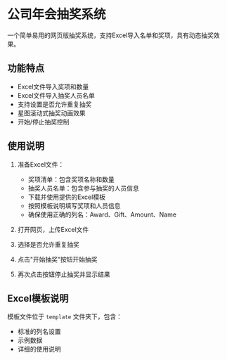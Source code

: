 # 公司年会抽奖系统

一个简单易用的网页版抽奖系统，支持Excel导入名单和奖项，具有动态抽奖效果。

## 功能特点

- Excel文件导入奖项和数量
- Excel文件导入抽奖人员名单
- 支持设置是否允许重复抽奖
- 星图滚动式抽奖动画效果
- 开始/停止抽奖控制

## 使用说明

1. 准备Excel文件：
   - 奖项清单：包含奖项名称和数量
   - 抽奖人员名单：包含参与抽奖的人员信息
   - 下载并使用提供的Excel模板
   - 按照模板说明填写奖项和人员信息
   - 确保使用正确的列名：Award、Gift、Amount、Name

2. 打开网页，上传Excel文件
3. 选择是否允许重复抽奖
4. 点击"开始抽奖"按钮开始抽奖
5. 再次点击按钮停止抽奖并显示结果

## Excel模板说明
模板文件位于 `template` 文件夹下，包含：
- 标准的列名设置
- 示例数据
- 详细的使用说明 